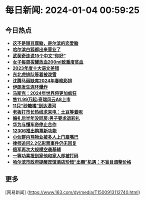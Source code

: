 
# 每日新闻: 2024-01-04 00:59:25
## 今日热点

- **[这不是甜豆腐脑，是尔滨的恋爱脑](https://www.163.com/search?keyword=%E8%BF%99%E4%B8%8D%E6%98%AF%E7%94%9C%E8%B1%86%E8%85%90%E8%84%91%EF%BC%8C%E6%98%AF%E5%B0%94%E6%BB%A8%E7%9A%84%E6%81%8B%E7%88%B1%E8%84%91)**
- **[哈尔滨白狐都出来营业了](https://www.163.com/search?keyword=%E5%93%88%E5%B0%94%E6%BB%A8%E7%99%BD%E7%8B%90%E9%83%BD%E5%87%BA%E6%9D%A5%E8%90%A5%E4%B8%9A%E4%BA%86)**
- **[武契奇连说15个中文“你好”](https://www.163.com/search?keyword=%E6%AD%A6%E5%A5%91%E5%A5%87%E8%BF%9E%E8%AF%B415%E4%B8%AA%E4%B8%AD%E6%96%87%E2%80%9C%E4%BD%A0%E5%A5%BD%E2%80%9D)**
- **[女子每周拔罐放血200ml致重度贫血](https://www.163.com/search?keyword=%E5%A5%B3%E5%AD%90%E6%AF%8F%E5%91%A8%E6%8B%94%E7%BD%90%E6%94%BE%E8%A1%80200ml%E8%87%B4%E9%87%8D%E5%BA%A6%E8%B4%AB%E8%A1%80)**
- **[2023年度十大语文差错](https://www.163.com/search?keyword=2023%E5%B9%B4%E5%BA%A6%E5%8D%81%E5%A4%A7%E8%AF%AD%E6%96%87%E5%B7%AE%E9%94%99)**
- **[东北虎排队等着被泼雪](https://www.163.com/search?keyword=%E4%B8%9C%E5%8C%97%E8%99%8E%E6%8E%92%E9%98%9F%E7%AD%89%E7%9D%80%E8%A2%AB%E6%B3%BC%E9%9B%AA)**
- **[沈腾马丽缺席2024年春晚彩排](https://www.163.com/search?keyword=%E6%B2%88%E8%85%BE%E9%A9%AC%E4%B8%BD%E7%BC%BA%E5%B8%AD2024%E5%B9%B4%E6%98%A5%E6%99%9A%E5%BD%A9%E6%8E%92)**
- **[伊朗发生连环爆炸](https://www.163.com/search?keyword=%E4%BC%8A%E6%9C%97%E5%8F%91%E7%94%9F%E8%BF%9E%E7%8E%AF%E7%88%86%E7%82%B8)**
- **[马斯克：2024年世界将更加疯狂](https://www.163.com/search?keyword=%E9%A9%AC%E6%96%AF%E5%85%8B%EF%BC%9A2024%E5%B9%B4%E4%B8%96%E7%95%8C%E5%B0%86%E6%9B%B4%E5%8A%A0%E7%96%AF%E7%8B%82)**
- **[售11.99万起:奇瑞风云A8上市](https://www.163.com/search?keyword=%E5%94%AE11.99%E4%B8%87%E8%B5%B7+%E5%A5%87%E7%91%9E%E9%A3%8E%E4%BA%91A8%E4%B8%8A%E5%B8%82)**
- **[11只“砂糖橘”到达漠河](https://www.163.com/search?keyword=11%E5%8F%AA%E2%80%9C%E7%A0%82%E7%B3%96%E6%A9%98%E2%80%9D%E5%88%B0%E8%BE%BE%E6%BC%A0%E6%B2%B3)**
- **[老板打市长热线求来电：土豆等着呢](https://www.163.com/search?keyword=%E8%80%81%E6%9D%BF%E6%89%93%E5%B8%82%E9%95%BF%E7%83%AD%E7%BA%BF%E6%B1%82%E6%9D%A5%E7%94%B5%EF%BC%9A%E5%9C%9F%E8%B1%86%E7%AD%89%E7%9D%80%E5%91%A2)**
- **[婚礼后半年没同房:男子要求退彩礼](https://www.163.com/search?keyword=%E5%A9%9A%E7%A4%BC%E5%90%8E%E5%8D%8A%E5%B9%B4%E6%B2%A1%E5%90%8C%E6%88%BF+%E7%94%B7%E5%AD%90%E8%A6%81%E6%B1%82%E9%80%80%E5%BD%A9%E7%A4%BC)**
- **[华为与懂车帝停止合作](https://www.163.com/search?keyword=%E5%8D%8E%E4%B8%BA%E4%B8%8E%E6%87%82%E8%BD%A6%E5%B8%9D%E5%81%9C%E6%AD%A2%E5%90%88%E4%BD%9C)**
- **[12306推出购票新功能](https://www.163.com/search?keyword=12306%E6%8E%A8%E5%87%BA%E8%B4%AD%E7%A5%A8%E6%96%B0%E5%8A%9F%E8%83%BD)**
- **[小伙群内骂物业被多人上门扇嘴巴](https://www.163.com/search?keyword=%E5%B0%8F%E4%BC%99%E7%BE%A4%E5%86%85%E9%AA%82%E7%89%A9%E4%B8%9A%E8%A2%AB%E5%A4%9A%E4%BA%BA%E4%B8%8A%E9%97%A8%E6%89%87%E5%98%B4%E5%B7%B4)**
- **[律师追问2.2亿彩票事件仍无回复](https://www.163.com/search?keyword=%E5%BE%8B%E5%B8%88%E8%BF%BD%E9%97%AE2.2%E4%BA%BF%E5%BD%A9%E7%A5%A8%E4%BA%8B%E4%BB%B6%E4%BB%8D%E6%97%A0%E5%9B%9E%E5%A4%8D)**
- **[俄军再次大规模空袭基辅](https://www.163.com/search?keyword=%E4%BF%84%E5%86%9B%E5%86%8D%E6%AC%A1%E5%A4%A7%E8%A7%84%E6%A8%A1%E7%A9%BA%E8%A2%AD%E5%9F%BA%E8%BE%85)**
- **[一等功喜报到家他和家人却被打码](https://www.163.com/search?keyword=%E4%B8%80%E7%AD%89%E5%8A%9F%E5%96%9C%E6%8A%A5%E5%88%B0%E5%AE%B6%E4%BB%96%E5%92%8C%E5%AE%B6%E4%BA%BA%E5%8D%B4%E8%A2%AB%E6%89%93%E7%A0%81)**
- **[哈尔滨市政府提醒宾馆酒店珍惜“出圈”机遇：不盲目调整价格](https://www.163.com/search?keyword=%E5%93%88%E5%B0%94%E6%BB%A8%E5%B8%82%E6%94%BF%E5%BA%9C%E6%8F%90%E9%86%92%E5%AE%BE%E9%A6%86%E9%85%92%E5%BA%97%E7%8F%8D%E6%83%9C%E2%80%9C%E5%87%BA%E5%9C%88%E2%80%9D%E6%9C%BA%E9%81%87%EF%BC%9A%E4%B8%8D%E7%9B%B2%E7%9B%AE%E8%B0%83%E6%95%B4%E4%BB%B7%E6%A0%BC)**

## 更多
[网易新闻] (https://www.163.com/dy/media/T1500913112740.html)
